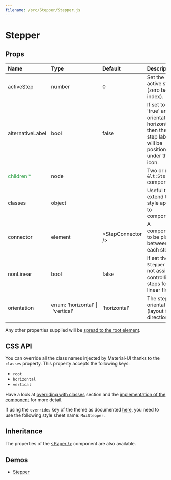 ```yaml
---
filename: /src/Stepper/Stepper.js
---
```


<!--- This documentation is automatically generated, do not try to edit it. -->

# Stepper



## Props

| Name | Type | Default | Description |
|:-----|:-----|:--------|:------------|
| activeStep | number | 0 | Set the active step (zero based index). |
| alternativeLabel | bool | false | If set to 'true' and orientation is horizontal, then the step label will be positioned under the icon. |
| <span style="color: #31a148">children *</span> | node |  | Two or more `&lt;Step />` components. |
| classes | object |  | Useful to extend the style applied to components. |
| connector | element | &lt;StepConnector /> | A component to be placed between each step. |
| nonLinear | bool | false | If set the `Stepper` will not assist in controlling steps for linear flow. |
| orientation | enum:&nbsp;'horizontal'&nbsp;&#124;<br>&nbsp;'vertical'<br> | 'horizontal' | The stepper orientation (layout flow direction). |

Any other properties supplied will be [spread to the root element](/guides/api#spread).

## CSS API

You can override all the class names injected by Material-UI thanks to the `classes` property.
This property accepts the following keys:
- `root`
- `horizontal`
- `vertical`

Have a look at [overriding with classes](/customization/overrides#overriding-with-classes) section
and the [implementation of the component](https://github.com/mui-org/material-ui/tree/v1-beta/src/Stepper/Stepper.js)
for more detail.

If using the `overrides` key of the theme as documented
[here](/customization/themes#customizing-all-instances-of-a-component-type),
you need to use the following style sheet name: `MuiStepper`.

## Inheritance

The properties of the [&lt;Paper /&gt;](/api/paper) component are also available.

## Demos

- [Stepper](/demos/stepper)

